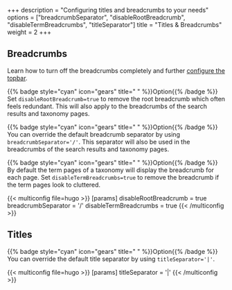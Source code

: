 +++
description = "Configuring titles and breadcrumbs to your needs"
options = ["breadcrumbSeparator", "disableRootBreadcrumb", "disableTermBreadcrumbs", "titleSeparator"]
title = "Titles & Breadcrumbs"
weight = 2
+++

## Breadcrumbs

Learn how to turn off the breadcrumbs completely and further [configure the topbar](configuration/appearance/topbar).

{{% badge style="cyan" icon="gears" title=" " %}}Option{{% /badge %}} Set `disableRootBreadcrumb=true` to remove the root breadcrumb which often feels redundant. This will also apply to the breadcrumbs of the search results and taxonomy pages.

{{% badge style="cyan" icon="gears" title=" " %}}Option{{% /badge %}} You can override the default breadcrumb separator by using `breadcrumbSeparator='/'`. This separator will also be used in the breadcrumbs of the search results and taxonomy pages.

{{% badge style="cyan" icon="gears" title=" " %}}Option{{% /badge %}} By default the term pages of a taxonomy will display the breadcrumb for each page. Set `disableTermBreadcrumbs=true` to remove the breadcrumb if the term pages look to cluttered.

{{< multiconfig file=hugo >}}
[params]
  disableRootBreadcrumb = true
  breadcrumbSeparator = '/'
  disableTermBreadcrumbs = true
{{< /multiconfig >}}

## Titles

{{% badge style="cyan" icon="gears" title=" " %}}Option{{% /badge %}} You can override the default title separator by using `titleSeparator='|'`.

{{< multiconfig file=hugo >}}
[params]
  titleSeparator = '|'
{{< /multiconfig >}}
